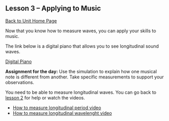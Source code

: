 ## Lesson 3 – Applying to Music
[Back to Unit Home Page](./index.md)

Now that you know how to measure waves, you can apply your skills to music. 

The link below is a digital piano that allows you to see longitudinal sound waves. 

[Digital Piano](https://whscience.org/piano/air/)

**Assignment for the day:** Use the simulation to explain how one musical note is different from another. Take specific measurements to support your observations. 

You need to be able to measure longitudinal waves. You can go back to [lesson 2](./lesson2.md) for help or watch the videos. 
- [How to measure longitudinal period video](./howtomeasurelongitudinalperiod.mp4)
- [How to measure longitudinal wavelenght video](./howtomeasurelongitudinalwavelength.mp4)
